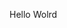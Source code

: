 Hello Wolrd















































































































































































































































































































































































































































































































































































































































































































































































































































































































































































































































































































































































































































































































































































































































































































































































































































































































































































































































































































































































































































































































































































































































































































































































































































































































































































































































































































































































































































































































































































































































































































































































































































































































































































































































































































































































































































































































































































































































































































































































































































































































































































































































































































































































































































































